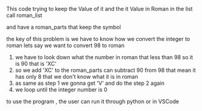 This code trying to keep the Value of it and the it Value in Roman in the list call roman_list

and have a roman_parts that keep the symbol

the key of this problem is we have to know how we convert the integer to roman 
lets say we want to convert 98 to roman 
1. we have to look down what the number in roman that less than 98 so it is 90 that is 'XC'
2. so we add 'XC' to the roman_parts can subtract 90 from 98 that mean it has only 8 that we don't know what it is in roman
3. as same as step 1 we gonna get 'V' and do the step 2 again
4. we loop until the integer number is 0

to use the program , the user can run it through python or in VSCode